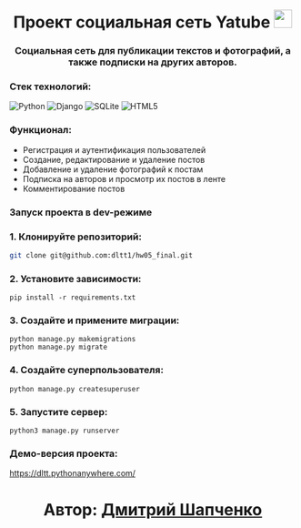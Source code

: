 <h1 align="center">Проект социальная сеть Yatube</a> 
<img src="https://github.com/blackcater/blackcater/raw/main/images/Hi.gif" height="32"/></h1>
<h3 align="center">Социальная сеть для публикации текстов и фотографий, а также подписки на других авторов.</h3>


### Стек технологий:

![Python](https://img.shields.io/badge/python-3670A0?style=for-the-badge&logo=python&logoColor=ffdd54)
![Django](https://img.shields.io/badge/django-%23092E20.svg?style=for-the-badge&logo=django&logoColor=white)
![SQLite](https://img.shields.io/badge/sqlite-%2307405e.svg?style=for-the-badge&logo=sqlite&logoColor=white)
![HTML5](https://img.shields.io/badge/html5-%23E34F26.svg?style=for-the-badge&logo=html5&logoColor=white)

### Функционал:
- Регистрация и аутентификация пользователей
- Создание, редактирование и удаление постов
- Добавление и удаление фотографий к постам
- Подписка на авторов и просмотр их постов в ленте
- Комментирование постов

### Запуск проекта в dev-режиме
### 1. Клонируйте репозиторий:

```bash
git clone git@github.com:dltt1/hw05_final.git  
```

### 2. Установите зависимости:

```
pip install -r requirements.txt
``` 

### 3. Создайте и примените миграции: 

```
python manage.py makemigrations
python manage.py migrate
```

### 4. Создайте суперпользователя:

```
python manage.py createsuperuser
```

### 5. Запустите сервер:

```
python3 manage.py runserver
```
### Демо-версия проекта:
https://dltt.pythonanywhere.com/ 

<h1 align="center">Автор: <a href="https://github.com/dltt1" target="_blank">Дмитрий Шапченко</a> 
